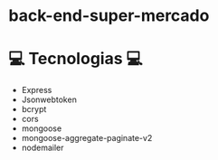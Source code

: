 # back-end-super-mercado

# 💻 Tecnologias 💻

- Express
- Jsonwebtoken
- bcrypt
- cors
- mongoose
- mongoose-aggregate-paginate-v2
- nodemailer
